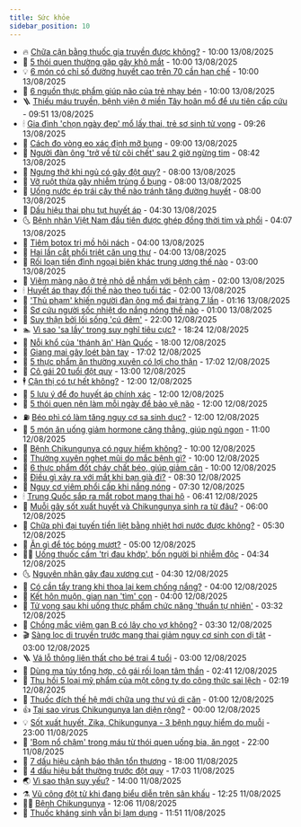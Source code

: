 ```yaml
---
title: Sức khỏe
sidebar_position: 10
---
```


<!-- vnexpress-suc-khoe:START -->
- 🔥 [Chữa cận bằng thuốc gia truyền được không?](https://vnexpress.net/chua-can-bang-thuoc-gia-truyen-duoc-khong-4926462.html) - 10:00 13/08/2025
- 🥰 [5 thói quen thường gặp gây khô mắt](https://vnexpress.net/5-thoi-quen-thuong-gap-gay-kho-mat-4926254.html) - 10:00 13/08/2025
- 💡 [6 món có chỉ số đường huyết cao trên 70 cần hạn chế](https://vnexpress.net/6-mon-co-chi-so-duong-huyet-cao-tren-70-can-han-che-4926223.html) - 10:00 13/08/2025
- 🤗 [6 nguồn thực phẩm giúp não của trẻ nhạy bén](https://vnexpress.net/6-nguon-thuc-pham-giup-nao-cua-tre-nhay-ben-4925902.html) - 10:00 13/08/2025
- 🪜 [Thiếu máu truyền, bệnh viện ở miền Tây hoãn mổ để ưu tiên cấp cứu](https://vnexpress.net/thieu-mau-truyen-benh-vien-o-mien-tay-hoan-mo-de-uu-tien-cap-cuu-4926331.html) - 09:51 13/08/2025
- 🕯 [Gia đình &#39;chọn ngày đẹp&#39; mổ lấy thai, trẻ sơ sinh tử vong](https://vnexpress.net/gia-dinh-chon-ngay-dep-mo-lay-thai-tre-so-sinh-tu-vong-4926449.html) - 09:26 13/08/2025
- 🤭 [Cách đo vòng eo xác định mỡ bụng](https://vnexpress.net/cach-do-vong-eo-xac-dinh-mo-bung-4926423.html) - 09:00 13/08/2025
- 👀 [Người đàn ông &#39;trở về từ cõi chết&#39; sau 2 giờ ngừng tim](https://vnexpress.net/nguoi-dan-ong-tro-ve-tu-coi-chet-sau-2-gio-ngung-tim-4926407.html) - 08:42 13/08/2025
- 🌋 [Ngưng thở khi ngủ có gây đột quỵ?](https://vnexpress.net/ngung-tho-khi-ngu-co-gay-dot-quy-4926391.html) - 08:00 13/08/2025
- 🫶 [Vỡ ruột thừa gây nhiễm trùng ổ bụng](https://vnexpress.net/vo-ruot-thua-gay-nhiem-trung-o-bung-4926379.html) - 08:00 13/08/2025
- 🦆 [Uống nước ép trái cây thế nào tránh tăng đường huyết](https://vnexpress.net/uong-nuoc-ep-trai-cay-the-nao-tranh-tang-duong-huyet-4926376.html) - 08:00 13/08/2025
- 🚀 [Dấu hiệu thai phụ tụt huyết áp](https://vnexpress.net/dau-hieu-thai-phu-tut-huyet-ap-4926151.html) - 04:30 13/08/2025
- 🌜 [Bệnh nhân Việt Nam đầu tiên được ghép đồng thời tim và phổi](https://vnexpress.net/nguoi-dau-tien-o-viet-nam-duoc-ghep-dong-thoi-tim-va-phoi-4926206.html) - 04:07 13/08/2025
- 🧰 [Tiêm botox trị mồ hôi nách](https://vnexpress.net/tiem-botox-tri-mo-hoi-nach-4926284.html) - 04:00 13/08/2025
- 💫 [Hai lần cắt phổi triệt căn ung thư](https://vnexpress.net/hai-lan-cat-phoi-triet-can-ung-thu-4926127.html) - 04:00 13/08/2025
- 🌝 [Rối loạn tiền đình ngoại biên khác trung ương thế nào](https://vnexpress.net/roi-loan-tien-dinh-ngoai-bien-khac-trung-uong-the-nao-4926198.html) - 03:00 13/08/2025
- 🗽 [Viêm màng não ở trẻ nhỏ dễ nhầm với bệnh cảm](https://vnexpress.net/viem-mang-nao-o-tre-nho-de-nham-voi-benh-cam-4925957.html) - 02:00 13/08/2025
- 🕯 [Huyết áp thay đổi thế nào theo tuổi tác](https://vnexpress.net/huyet-ap-thay-doi-the-nao-theo-tuoi-tac-4925805.html) - 02:00 13/08/2025
- 🦅 [&#39;Thủ phạm&#39; khiến người đàn ông mổ đại tràng 7 lần](https://vnexpress.net/thu-pham-khien-nguoi-dan-ong-mo-dai-trang-7-lan-4925723.html) - 01:16 13/08/2025
- 🦆 [Sơ cứu người sốc nhiệt do nắng nóng thế nào](https://vnexpress.net/so-cuu-nguoi-soc-nhiet-do-nang-nong-the-nao-4926128.html) - 01:00 13/08/2025
- 🎊 [Suy thận bởi lối sống &#39;cú đêm&#39;](https://vnexpress.net/suy-than-boi-loi-song-cu-dem-4925608.html) - 22:00 12/08/2025
- 🏊 [Vì sao &#39;sa lầy&#39; trong suy nghĩ tiêu cực?](https://vnexpress.net/vi-sao-sa-lay-trong-suy-nghi-tieu-cuc-4925871.html) - 18:24 12/08/2025
- 📝 [Nỗi khổ của &#39;thánh ăn&#39; Hàn Quốc](https://vnexpress.net/noi-kho-cua-thanh-an-han-quoc-4925629.html) - 18:00 12/08/2025
- 💯 [Giang mai gây loét bàn tay](https://vnexpress.net/giang-mai-gay-loet-ban-tay-4925921.html) - 17:02 12/08/2025
- 🌊 [5 thực phẩm ăn thường xuyên có lợi cho thận](https://vnexpress.net/5-thuc-pham-an-thuong-xuyen-co-loi-cho-than-4925560.html) - 17:02 12/08/2025
- 🚀 [Cô gái 20 tuổi đột quỵ](https://vnexpress.net/co-gai-20-tuoi-dot-quy-4926020.html) - 13:00 12/08/2025
- 🕴 [Cận thị có tự hết không?](https://vnexpress.net/can-thi-co-tu-het-khong-4926028.html) - 12:00 12/08/2025
- 🗽 [5 lưu ý để đo huyết áp chính xác](https://vnexpress.net/5-luu-y-de-do-huyet-ap-chinh-xac-4925803.html) - 12:00 12/08/2025
- 🎡 [5 thói quen nên làm mỗi ngày để bảo vệ não](https://vnexpress.net/5-thoi-quen-nen-lam-moi-ngay-de-bao-ve-nao-4925798.html) - 12:00 12/08/2025
- ⛽️ [Béo phì có làm tăng nguy cơ sa sinh dục?](https://vnexpress.net/beo-phi-co-lam-tang-nguy-co-sa-sinh-duc-4925626.html) - 12:00 12/08/2025
- 🦆 [5 món ăn uống giảm hormone căng thẳng, giúp ngủ ngon](https://vnexpress.net/5-mon-an-uong-giam-hormone-cang-thang-giup-ngu-ngon-4925854.html) - 11:00 12/08/2025
- 🤩 [Bệnh Chikungunya có nguy hiểm không?](https://vnexpress.net/benh-chikungunya-co-nguy-hiem-khong-4925864.html) - 10:00 12/08/2025
- 🦒 [Thường xuyên nghẹt mũi do mắc bệnh gì?](https://vnexpress.net/thuong-xuyen-nghet-mui-do-mac-benh-gi-4926004.html) - 10:00 12/08/2025
- 💫 [6 thực phẩm đốt cháy chất béo, giúp giảm cân](https://vnexpress.net/6-thuc-pham-dot-chay-chat-beo-giup-giam-can-4925932.html) - 10:00 12/08/2025
- 🐘 [Điều gì xảy ra với mắt khi bạn già đi?](https://vnexpress.net/dieu-gi-xay-ra-voi-mat-khi-ban-gia-di-4925747.html) - 08:30 12/08/2025
- 🚀 [Nguy cơ viêm phổi cấp khi nắng nóng](https://vnexpress.net/nguy-co-viem-phoi-cap-khi-nang-nong-4925882.html) - 07:30 12/08/2025
- 🕯 [Trung Quốc sắp ra mắt robot mang thai hộ](https://vnexpress.net/trung-quoc-sap-ra-mat-robot-mang-thai-ho-4925859.html) - 06:41 12/08/2025
- 🦏 [Muỗi gây sốt xuất huyết và Chikungunya sinh ra từ đâu?](https://vnexpress.net/muoi-gay-sot-xuat-huyet-va-chikungunya-sinh-ra-tu-dau-4925824.html) - 06:00 12/08/2025
- 🦄 [Chữa phì đại tuyến tiền liệt bằng nhiệt hơi nước được không?](https://vnexpress.net/chua-phi-dai-tuyen-tien-liet-bang-nhiet-hoi-nuoc-duoc-khong-4925551.html) - 05:30 12/08/2025
- 🦒 [Ăn gì để tóc bóng mượt?](https://vnexpress.net/an-gi-de-toc-bong-muot-4925811.html) - 05:00 12/08/2025
- 👨‍🏫 [Uống thuốc cấm &#39;trị đau khớp&#39;, bốn người bị nhiễm độc](https://vnexpress.net/uong-thuoc-cam-tri-dau-khop-bon-nguoi-bi-nhiem-doc-4925767.html) - 04:34 12/08/2025
- 🌜 [Nguyên nhân gây đau xương cụt](https://vnexpress.net/nguyen-nhan-gay-dau-xuong-cut-4925789.html) - 04:30 12/08/2025
- 🚀 [Có cần tẩy trang khi thoa lại kem chống nắng?](https://vnexpress.net/co-can-tay-trang-khi-thoa-lai-kem-chong-nang-4925784.html) - 04:00 12/08/2025
- 💃 [Kết hôn muộn, gian nan &#39;tìm&#39; con](https://vnexpress.net/ket-hon-muon-gian-nan-tim-con-4925545.html) - 04:00 12/08/2025
- 💯 [Tử vong sau khi uống thực phẩm chức năng &#39;thuần tự nhiên&#39;](https://vnexpress.net/tu-vong-sau-khi-uong-thuc-pham-chuc-nang-thuan-tu-nhien-4925609.html) - 03:32 12/08/2025
- 🤔 [Chồng mắc viêm gan B có lây cho vợ không?](https://vnexpress.net/chong-mac-viem-gan-b-co-lay-cho-vo-khong-4925748.html) - 03:30 12/08/2025
- 🎬 [Sàng lọc di truyền trước mang thai giảm nguy cơ sinh con dị tật](https://vnexpress.net/sang-loc-di-truyen-truoc-mang-thai-giam-nguy-co-sinh-con-di-tat-4925695.html) - 03:00 12/08/2025
- 🪜 [Vá lỗ thông liên thất cho bé trai 4 tuổi](https://vnexpress.net/va-lo-thong-lien-that-cho-be-trai-4-tuoi-4925686.html) - 03:00 12/08/2025
- 🦣 [Dùng ma túy tổng hợp, cô gái rối loạn tâm thần](https://vnexpress.net/dung-ma-tuy-tong-hop-co-gai-roi-loan-tam-than-4925685.html) - 02:41 12/08/2025
- 🧐 [Thu hồi 5 loại mỹ phẩm của một công ty do công thức sai lệch](https://vnexpress.net/thu-hoi-5-loai-my-pham-cua-mot-cong-ty-do-cong-thuc-sai-lech-4925714.html) - 02:19 12/08/2025
- 🤡 [Thuốc đích thế hệ mới chữa ung thư vú di căn](https://vnexpress.net/thuoc-dich-the-he-moi-chua-ung-thu-vu-di-can-4925624.html) - 01:00 12/08/2025
- 👍 [Tại sao virus Chikungunya lan diện rộng?](https://vnexpress.net/tai-sao-virus-chikungunya-lan-dien-rong-4925542.html) - 00:00 12/08/2025
- 💡 [Sốt xuất huyết, Zika, Chikungunya - 3 bệnh nguy hiểm do muỗi](https://vnexpress.net/sot-xuat-huyet-zika-chikungunya-3-benh-nguy-hiem-do-muoi-4925238.html) - 23:00 11/08/2025
- 💯 [&#39;Bom nổ chậm&#39; trong máu từ thói quen uống bia, ăn ngọt](https://vnexpress.net/bom-no-cham-trong-mau-tu-thoi-quen-uong-bia-an-ngot-4924847.html) - 22:00 11/08/2025
- 🧠 [7 dấu hiệu cảnh báo thận tổn thương](https://vnexpress.net/7-dau-hieu-canh-bao-than-ton-thuong-4924668.html) - 18:00 11/08/2025
- 🎡 [4 dấu hiệu bất thường trước đột quỵ](https://vnexpress.net/4-dau-hieu-bat-thuong-truoc-dot-quy-4924844.html) - 17:03 11/08/2025
- 🌏 [Vì sao thận suy yếu?](https://vnexpress.net/vi-sao-than-suy-yeu-4924946.html) - 14:00 11/08/2025
- ⚗️ [Vũ công đột tử khi đang biểu diễn trên sân khấu](https://vnexpress.net/vu-cong-dot-tu-khi-dang-bieu-dien-tren-san-khau-4925593.html) - 12:25 11/08/2025
- 👨‍🏫 [Bệnh Chikungunya](https://vnexpress.net/suc-khoe/cam-nang/benh-chikungunya-360) - 12:06 11/08/2025
- 🤖 [Thuốc kháng sinh vẫn bị lạm dụng](https://vnexpress.net/thuoc-khang-sinh-van-bi-lam-dung-4925150.html) - 11:51 11/08/2025<!-- vnexpress-suc-khoe:END -->

